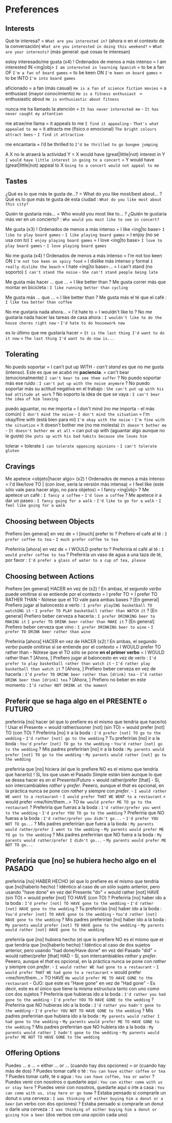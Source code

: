 # Preferences

## Interests

Qué te interesa?
    = `What are you interested in?` (ahora o en el contexto de la conversación) `What are you interested in doing this weekend?`
    = `What are your interests?` (más general: qué cosas te interesan)

estoy interesado/me gusta (x4)
    ! Ordenados de menos a más intenso
    = I am interested IN <ing|obj> `I am interested in learning Spanish`
    = to be a fan OF `I'm a fan of board games`
    = to be keen ON `I'm keen on board games`
    = to be INTO `I'm into board games`


aficionado
    = a fan (más casual) `He is a fan of science fiction movies`
    = a <sthing> enthusiast (mayor conocimiento) `He is a fitness enthusiast `
    = enthusiastic about <sthing> `He is enthusiastic about fitness`

nunca me ha llamado la atención = `It has never interested me` - `It has never caught my attention`

me atrae/me llama
    = it appeals to me `I find it appealing` - `That's what appealed to me`
    = it attracts me (físico o emocional) `The bright colours attract bees` - `I find it attractive`

me encantaría <hacer X>
    = I’d be thrilled to <base> `I’d be thrilled to go bungee jumping`

A X no le atraerá la actividad Y
    = X would have (great|little|not) interest in Y `I would have little interest in going to a concert`
    = Y would have (great|little|not) appeal to X `Going to a concert would not appeal to me`


## Tastes

¿Qué es lo que más te gusta de...?
    = What do you like most/best about...
    ? Qué es lo que más te gusta de esta ciudad : `What do you like most about this city?`

Quién te gustaría más... = Who would you most like to...
    ? ¿Quién te gustaría más ver en un concierto? : `Who would you most like to see in concert?`

Me gusta (x3)
    ! Ordenados de menos a más intenso
    = I like <ing|to base> `I like to play board games` - `I like playing board games`
    = I enjoy <ing> (no se usa con _to_) `I enjoy playing board games`
    = I love <ing|to base> `I love to play board games` - `I love playing board games`


No me gusta (x4)
    ! Ordenados de menos a más intenso
	= I'm not too keen ON <ing> `I'm not too keen on spicy food`
	= I dislike <ing> más intenso y formal `I really dislike the beach`
	= I hate <ing|to base>...
	= I can't stand <ing> (no soporto) `I can't stand the noise` - `She can't stand people being late`

Me gusta más hacer ... que ...
    = I like <ing> better than <ing>
    ? Me gusta correr más que montar en bicicleta : `I like running better than cycling`

Me gusta más ... que ...
	= I like <obj> better than <obj>
    ? Me gusta más el té que el café : `I like tea better than coffee`

No me gustaría nada ahora...
    = I'd hate to
    = I wouldn't like to
    ? No me gustaría nada hacer las tareas de casa ahora : `I wouldn't like to do the house chores right now` - `I'd hate to do housework now`

es lo último que me gustaría hacer
    = `It is the last thing I'd want to do it now`
    = `The last thing I'd want to do now is...`


## Tolerating

No puedo soportar
    = I can't put up WITH <ing>
		- _can't stand_ es que no me gusta (intenso). Este es que se acabó mi **paciencia**.
    = can't bear (emocionalmente) `I can't bear to see them suffer`
    ? No puedo soportar más ese ruido : `I can't put up with the noise anymore`
    ? No puedo soportar más su actitud negativa en el trabajo : `She can't put up with his bad attitude at work`
    ? No soporto la idea de que se vaya : `I can't bear the idea of him leaving`


puedo aguantar, no me importa
    = I don't mind (no me importa - el más común) `I don't mind the noise` - `I don't mind the situation`
    = I'm okay/fine with (está bien para mí) `I'm okay with the noise` - `I'm fine with the situation`
    = It doesn't bother me (no me molesta) `It doesn't bother me` - `It doesn't bother me at all`
    = can put up with (aguantar algo aunque no le guste) `She puts up with his bad habits because she loves him`

tolerar
    = tolerate `I can tolerate opposing opinions` - `I can't tolerate gluten`

## Cravings

Me apetece <objeto|hacer algo> (x2)
    ! Ordenados de menos a más intenso
    = I'd like/love TO <base> | <obj> (con _love_, sería la versión más intensa)
    = I feel like <ing>  (este sólo vale para hacer algo, no para objetos)
    = I fancy <ing|obj>
    ? Me apetece un café : `I fancy a coffee` - `I'd love a coffee`
    ? Me apetece ir a dar un paseo : `I fancy going for a walk` - `I'd like to go for a walk` - `I feel like going for a walk`


## Choosing between Objects

Prefiero [en general] <obj> en vez de <obj>
	= I [much] prefer <obj> to <obj>
    ? Prefiero el café al té : `I prefer coffee to tea` - `I much prefer coffee to tea`

Preferiría [ahora] <obj> en vez de <obj>
    = I WOULD prefer <obj> to <obj>
    ? Preferiría el café al té : `I would prefer coffee to tea`
    ? Preferiría un vaso de agua a una taza de té, por favor : `I'd prefer a glass of water to a cup of tea, please`

## Choosing between Actions

Prefiero [en general] HACER <action> en vez de <action> (x2)
    ! En ambas, el segundo _verbo_ puede omitirse si se entiende por el contexto
    = I prefer <ing> TO <ing>
    = I prefer TO <base> RATHER THAN <base>
        - Nótese que el TO vale para ambas bases
    ? [En general] Prefiero jugar al baloncesto a verlo : `I prefer playING basketball TO watchING it` - `I prefer TO PLAY basketball rather than WATCH it`
    ? [En general] Prefiero beber cerveza a hacerla : `I prefer DRINKING beer to MAKING it` `I prefer TO DRINK beer rather than MAKE it`
    ? [En general] Prefiero beber cerveza que vino : `I prefer DRINKING beer to wine` - `I prefer TO DRINK beer rather than wine`

Preferiría [ahora] HACER <action> en vez de HACER <action> (x2)
    ! En ambas, el segundo _verbo_ puede omitirse si se entiende por el contexto
    = I WOULD prefer TO <base> rather than <base>
        - Nótese que el TO sólo se pone **en el primer verbo**
    = I WOULD rather <base> than <base>
        ? [Ahora, ] Prefiero jugar al baloncesto en vez de verlo : `I'd prefer to play basketball rather than watch it` - `I'd rather play basketball than watch it`
        ? [Ahora, ] Prefiero beber cerveza en vez de hacerla : `I’d prefer TO DRINK beer rather than [drink] tea` - `I’d rather DRINK beer than [drink] tea`
        ? [Ahora, ] Prefiero no beber en este momento : `I’d rather NOT DRINK at the moment`


## Preferir que se haga algo en el PRESENTE o FUTURO

<sbody> preferiría [no] hacer <action> (el que lo prefiere es el mismo que tendría que hacerlo)
    ! Usar el Presente
    = <sbody> would rather/sooner [not] <base> (sin TO)
    = <sbody> would prefer [not] TO <base> (con TO)
    ? Preferiría [no] ir a la boda : `I'd prefer [not] TO go to the wedding` - `I'd rather [not] go to the wedding`
    ? Tu preferirías [no] ir a la boda : `You'd prefer [not] TO go to the wedding` - `You'd rather [not] go to the wedding`
    ? Mis padres preferírian [no] ir a la boda : `My parents would prefer [not] TO go to the wedding` - `My parents would rather [not] go to the wedding`

<sbody1> preferiría que <sbody2> [no] hiciera <action> (el que lo prefiere NO es el mismo que tendría que hacerlo)
    ! Si, los que usan el Pasado Simple están bien aunque lo que se desea hacer es en el Presente/Futuro
    = <s1> would rather/prefer [that] <s2> <past>
        - Sí, son intercambiables _rather_ y _prefer_. Peeero, aunque el _that_ es opcional, en la práctica nunca se pone con _rather_ y siempre con _prefer_.
        - `I would rather WE went to a restaurant` - `I would prefer THAT WE WENT to a restaurant`
    = <s1> would prefer <me/him/them...> TO <base> `He would prefer ME TO go to the restaurant`
    ? Preferiría que fueras a la boda : `I'd rather/prefer you went to the wedding` - `I'd prefer YOU TO go to the wedding`
    ? Preferiría que NO fueras a la boda : `I'd rather/prefer you didn't go...` - `I'd prefer YOU NOT TO go...`
    ? Mis padres preferirían que fuera a la boda : `My parents would rather/prefer I went to the wedding` - `My parents would prefer ME TO go to the wedding`
    ? Mis padres preferirían que NO fuera a la boda : `My parents would rather/prefer I didn't go...` - `My parents would prefer ME NOT TO go...`


## Preferiría que [no] se hubiera hecho algo en el PASADO

<sbody> preferiría [no] HABER HECHO <action> (el que lo prefiere es el mismo que tendría que [no]haberlo hecho)
    ! Idéntico al caso de un sólo sujeto anterior, pero usando "have done" en vez del Presente "do"
    = <sbody> would rather [not] HAVE <done> (sin TO)
    = <sbody> would prefer [not] TO HAVE <done> (con TO)
    ? Preferiría [no] haber ido a la boda : `I'd prefer [not] TO HAVE gone to the wedding` - `I'd rather [not] HAVE gone to the wedding`
    ? Tu preferirías [no] haber ido a la boda : `You'd prefer [not] TO HAVE gone to the wedding` - `You'd rather [not] HAVE gone to the wedding`
    ? Mis padres preferirían [no] haber ido a la boda : `My parents would prefer [not] TO HAVE gone to the wedding` - `My parents would rather [not] HAVE gone to the wedding`

<sbody1> preferiría que <sbody2> [no] hubiera hecho <action> (el que lo prefiere NO es el mismo que el que tendría que [no]haberlo hecho)
    ! Idéntico al caso de dos sujetos anterior, pero usando "had done/Have done" en vez del Pasado "did"
    = <s1> would rather/prefer [that] <s2> HAD <done>
        - Sí, son intercambiables _rather_ y _prefer_. Peeero, aunque el _that_ es opcional, en la práctica nunca se pone con _rather_ y siempre con _prefer_.
        - `I would rather WE had gone to a restaurant` - `I would prefer THAT WE had gone to a restaurant`
    = <s1> would prefer <me/him/them...> TO HAVE <done> `He would prefer ME TO HAVE GONE to the restaurant`
        - OJO: que este es "Have gone" en vez de "Had gone"
        - Es decir, este es el único que tiene la misma estructura tanto con uno como con dos sujetos
    ? Preferiría que hubieras ido a la boda : `I'd rather you had gone to the wedding` - `I'd prefer YOU TO HAVE GONE to the wedding`
    ? Preferiría que NO hubieras ido a la boda : `I'd rather you hadn't gone to the wedding` - `I'd prefer YOU NOT TO HAVE GONE to the wedding`
    ? Mis padres preferirían que hubiera ido a la boda : `My parents would rather I had gone to the wedding` - `My parents would prefer ME TO HAVE GONE to the wedding`
    ? Mis padres preferirían que NO hubiera ido a la boda : `My parents would rather I hadn't gone to the wedding` - `My parents would prefer ME NOT TO HAVE GONE to the wedding`


## Offering Options

Puedes ... o ...
    = either ... or ... (cuando hay dos opciones)
    = or (cuando hay más de dos)
    ? Puedes tomar café o té : `You can have either coffee or tea`
    ? Puedes tomar café, té o agua : `You can have coffee, tea or water`
    ? Puedes venir con nosotros o quedarte aquí : `You can either come with us or stay here`
    ? Puedes venir con nosotros, quedarte aquí o irte a casa : `You can come with us, stay here or go home`
    ? Estaba pensado si comprarle un donut o una cerveza : `I was thinking of either buying him a donut or a beer` (un verbo con dos opciones)
    ? Estaba pensado si comprarle un donut o darle una cerveza : `I was thinking of either buying him a donut or giving him a beer` (dos verbos con una opción cada uno)
